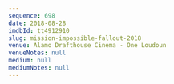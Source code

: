 ```yaml
---
sequence: 698
date: 2018-08-28
imdbId: tt4912910
slug: mission-impossible-fallout-2018
venue: Alamo Drafthouse Cinema - One Loudoun
venueNotes: null
medium: null
mediumNotes: null
---
```

